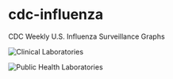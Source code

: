 # cdc-influenza
CDC Weekly U.S. Influenza Surveillance Graphs

![Clinical Laboratories](https://www.cdc.gov/flu/weekly/WeeklyArchives2022-2023/images/WHONPHL44_small.gif?raw=true)

![Public Health Laboratories](https://www.cdc.gov/flu/weekly/weeklyarchives2022-2023/images/WHOPHL44_small.gif?raw=true)
        